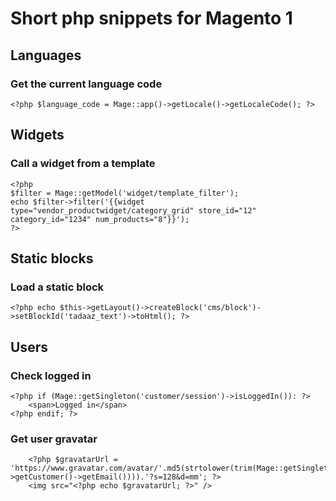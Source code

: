 # Short php snippets for Magento 1

## Languages

### Get the current language code

    <?php $language_code = Mage::app()->getLocale()->getLocaleCode(); ?>

## Widgets

### Call a widget from a template

    <?php
    $filter = Mage::getModel('widget/template_filter');
    echo $filter->filter('{{widget type="vendor_productwidget/category_grid" store_id="12" category_id="1234" num_products="8"}}');
    ?>

## Static blocks

### Load a static block

    <?php echo $this->getLayout()->createBlock('cms/block')->setBlockId('tadaaz_text')->toHtml(); ?>
    
## Users

### Check logged in

    <?php if (Mage::getSingleton('customer/session')->isLoggedIn()): ?>
        <span>Logged in</span>
    <?php endif; ?>

### Get user gravatar

        <?php $gravatarUrl = 'https://www.gravatar.com/avatar/'.md5(strtolower(trim(Mage::getSingleton('customer/session')->getCustomer()->getEmail()))).'?s=128&d=mm'; ?>
        <img src="<?php echo $gravatarUrl; ?>" />

